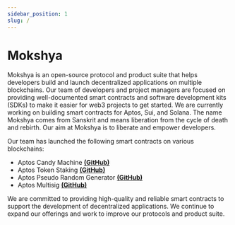 ```yaml
---
sidebar_position: 1
slug: /
---
```


# Mokshya

Mokshya is an open-source protocol and product suite that helps developers build and launch decentralized applications on multiple blockchains. Our team of developers and project managers are focused on providing well-documented smart contracts and software development kits (SDKs) to make it easier for web3 projects to get started. We are currently working on building smart contracts for Aptos, Sui, and Solana. The name Mokshya comes from Sanskrit and means liberation from the cycle of death and rebirth. Our aim at Mokshya is to liberate and empower developers.

Our team has launched the following smart contracts on various blockchains:

- Aptos Candy Machine **[(GitHub)](https://github.com/mokshyaprotocol/aptos-candymachine)**
- Aptos Token Staking **[(GitHub)](https://github.com/mokshyaprotocol/aptos-token-staking)**
- Aptos Pseudo Random Generator **[(GitHub)](https://github.com/mokshyaprotocol/pseudo-random-generator)**
- Aptos Multisig **[(GitHub)](https://github.com/mokshyaprotocol/aptos-multisig)**

We are committed to providing high-quality and reliable smart contracts to support the development of decentralized applications. We continue to expand our offerings and work to improve our protocols and product suite.
